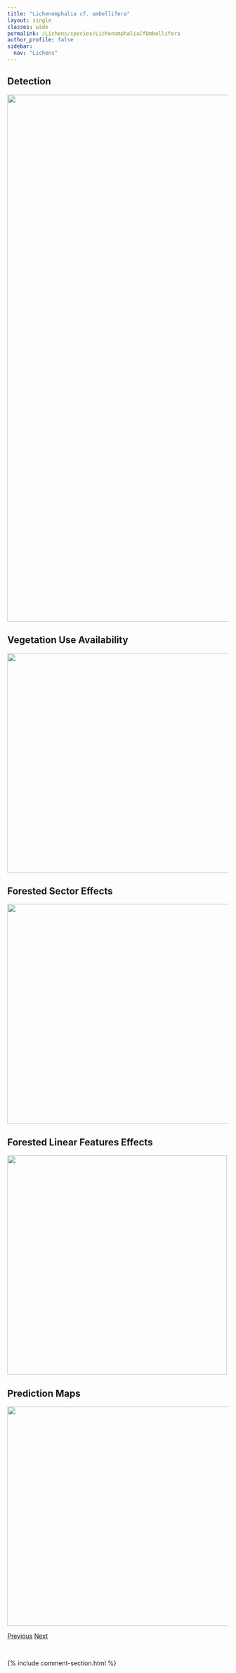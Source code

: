 ```yaml
---
title: "Lichenomphalia cf. umbellifera"
layout: single
classes: wide
permalink: /Lichens/species/LichenomphaliaCfUmbellifera
author_profile: false
sidebar:
  nav: "Lichens"
---
```


<h2>Detection</h2>

<a href="https://drive.google.com/uc?export=view&id=1xdbGGTngGih5rwOpjLN5IZmD9A9QQhm2">
<img src="https://drive.google.com/uc?export=view&id=1xdbGGTngGih5rwOpjLN5IZmD9A9QQhm2" height = "1200" width = "800">
</a>


<h2>Vegetation Use Availability</h2>

<a href="https://drive.google.com/uc?export=view&id=1Kf4kYNgbM-pNMh2ehsPDAobIFSxfKvQo">
<img src="https://drive.google.com/uc?export=view&id=1Kf4kYNgbM-pNMh2ehsPDAobIFSxfKvQo" height = "500" width = "1000">
</a>


<h2>Forested Sector Effects</h2>

<a href="https://drive.google.com/uc?export=view&id=1g0ZqpHOYSXT0ut_izvMGtSMG19ptBwow">
<img src="https://drive.google.com/uc?export=view&id=1g0ZqpHOYSXT0ut_izvMGtSMG19ptBwow" height = "500" width = "1000">
</a>


<h2>Forested Linear Features Effects</h2>

<a href="https://drive.google.com/uc?export=view&id=1_qKR-PsbVKYOeLfIRRt3tbtHVz8RbSdg">
<img src="https://drive.google.com/uc?export=view&id=1_qKR-PsbVKYOeLfIRRt3tbtHVz8RbSdg" height = "500" width = "500">
</a>


<h2>Prediction Maps</h2>

<a href="https://drive.google.com/uc?export=view&id=16ghAVZ_SqO9Q6QlJtRMUKdVPItjFrpaz">
<img src="https://drive.google.com/uc?export=view&id=16ghAVZ_SqO9Q6QlJtRMUKdVPItjFrpaz" height = "500" width = "1000">
</a>


<a href="/DevelopmentWebsite/Lichens/species/LethariaVulpina" class="pagination--pager" title="Letharia vulpina">Previous</a> <a href="/DevelopmentWebsite/Lichens/species/LichenomphaliaHudsoniana" class="pagination--pager" title="Lichenomphalia hudsoniana">Next</a>

<p>&nbsp;</p>

{% include comment-section.html %}
